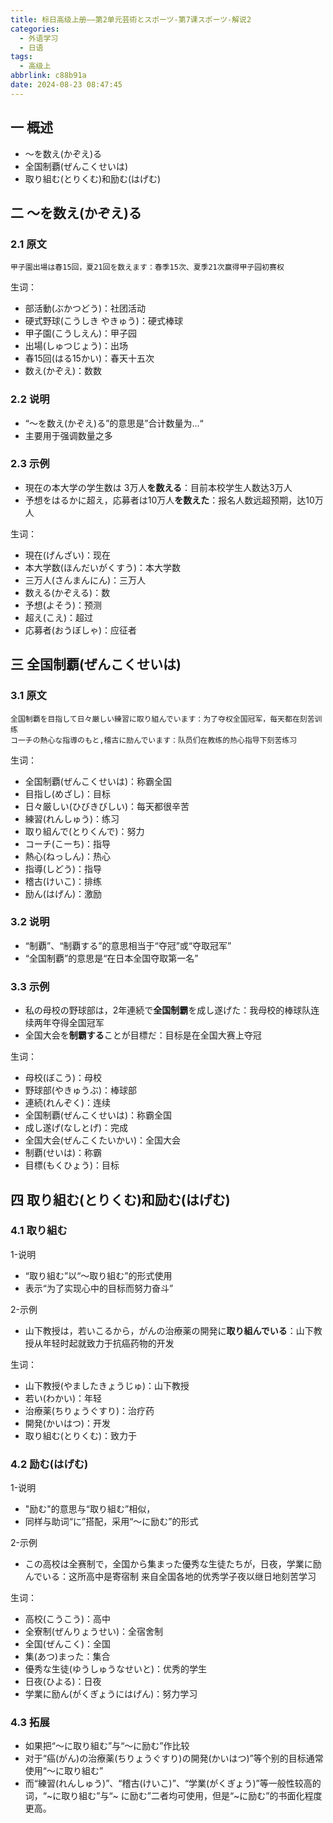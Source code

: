 ```yaml
---
title: 标日高级上册——第2单元芸術とスポーツ-第7课スポーツ-解说2
categories:
  - 外语学习
  - 日语
tags:
  - 高级上
abbrlink: c88b91a
date: 2024-08-23 08:47:45
---
```

## 一 概述

* ～を数え(かぞえ)る
* 全国制覇(ぜんこくせいは)
* 取り組む(とりくむ)和励む(はげむ)

<!--more-->

## 二  ～を数え(かぞえ)る

### 2.1 原文

```
甲子園出場は春15回，夏21回を数えます：春季15次、夏季21次赢得甲子园初赛权
```

生词：

* 部活動(ぶかつどう)：社团活动
* 硬式野球(こうしき やきゅう)：硬式棒球
* 甲子園(こうしえん)：甲子园
* 出場(しゅつじょう)：出场
* 春15回(はる15かい)：春天十五次
* 数え(かぞえ)：数数

### 2.2 说明

* “～を数え(かぞえ)る”的意思是”合计数量为...“
* 主要用于强调数量之多

### 2.3 示例

* 現在の本大学の学生数は 3万人**を数える**：目前本校学生人数达3万人
* 予想をはるかに超え，応募者は10万人**を数えた**：报名人数远超预期，达10万人

生词：

* 現在(げんざい)：现在
* 本大学数(ほんだいがくすう)：本大学数
* 三万人(さんまんにん)：三万人
* 数える(かぞえる)：数
* 予想(よそう)：预测
* 超え(こえ)：超过
* 応募者(おうぼしゃ)：应征者

## 三 全国制覇(ぜんこくせいは)

### 3.1 原文

```
全国制覇を目指して日々厳しい練習に取り組んでいます：为了夺权全国冠军，每天都在刻苦训练
コ一チの熱心な指導のもと,稽古に励んでいます：队员们在教练的热心指导下刻苦练习
```

生词：

* 全国制覇(ぜんこくせいは)：称霸全国
* 目指し(めざし)：目标
* 日々厳しい(ひびきびしい)：每天都很辛苦
* 練習(れんしゅう)：练习
* 取り組んで(とりくんで)：努力
* コーチ(こーち)：指导
* 熱心(ねっしん)：热心
* 指導(しどう)：指导
* 稽古(けいこ)：排练
* 励ん(はげん)：激励

### 3.2 说明

* “制覇”、“制覇する”的意思相当于“夺冠”或“夺取冠军”
* “全国制覇”的意思是“在日本全国夺取第一名”

### 3.3 示例

* 私の母校の野球部は，2年連続で**全国制霸**を成し遂げた：我母校的棒球队连续两年夺得全国冠军
* 全国大会を**制霸する**ことが目標だ：目标是在全国大赛上夺冠

生词：

* 母校(ぼこう)：母校
* 野球部(やきゅうぶ)：棒球部
* 連続(れんぞく)：连续
* 全国制覇(ぜんこくせいは)：称霸全国
* 成し遂げ(なしとげ)：完成
* 全国大会(ぜんこくたいかい)：全国大会
* 制覇(せいは)：称霸
* 目標(もくひょう)：目标

## 四 取り組む(とりくむ)和励む(はげむ)

### 4.1 取り組む

1-说明

* “取り組む”以“～取り組む”的形式使用
* 表示“为了实现心中的目标而努力奋斗”

2-示例

* 山下教授は，若いこるから，がんの治療薬の開発に**取り組んでいる**：山下教授从年轻时起就致力于抗癌药物的开发

生词：

* 山下教授(やましたきょうじゅ)：山下教授
* 若い(わかい)：年轻
* 治療薬(ちりょうぐすり)：治疗药
* 開発(かいはつ)：开发
* 取り組む(とりくむ)：致力于

### 4.2 励む(はげむ)

1-说明

* "励む"的意思与“取り組む”相似，
* 同样与助词“に”搭配，采用“～に励む”的形式

2-示例

* この高校は全赛制で，全国から集まった優秀な生徒たちが，日夜，学業に励んでいる：这所高中是寄宿制
  来自全国各地的优秀学子夜以继日地刻苦学习

生词：

* 高校(こうこう)：高中
* 全寮制(ぜんりょうせい)：全宿舍制
* 全国(ぜんこく)：全国
* 集(あつ)まった：集合
* 優秀な生徒(ゆうしゅうなせいと)：优秀的学生
* 日夜(ひよる)：日夜
* 学業に励ん(がくぎょうにはげん)：努力学习

### 4.3 拓展

* 如果把“～に取り組む”与“～に励む”作比较
* 对于“癌(がん)の治療薬(ちりょうぐすり)の開発(かいはつ)”等个别的目标通常使用“～に取り組む”
* 而“練習(れんしゅう)”、“稽古(けいこ)”、“学業(がくぎょう)”等一般性较高的词，“~に取り組む”与“~ に励む”二者均可使用，但是“~に励む”的书面化程度更高。